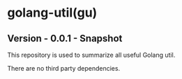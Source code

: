 # golang-util(gu)

## Version - 0.0.1 - Snapshot

This repository is used to summarize all useful Golang util.

There are no third party dependencies.

